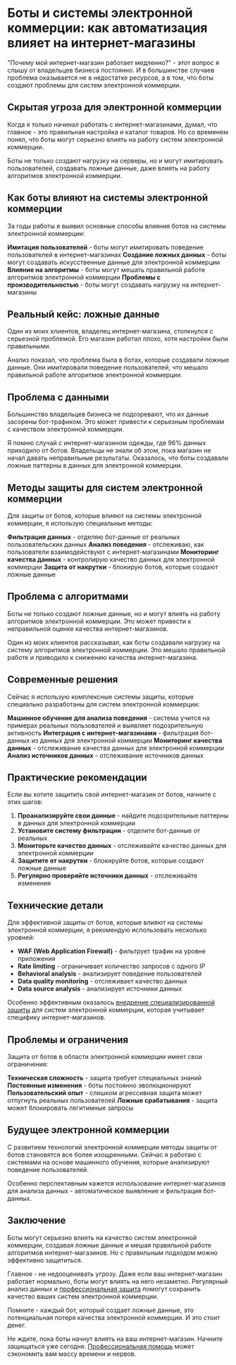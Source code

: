 ﻿# Боты и системы электронной коммерции: как автоматизация влияет на интернет-магазины

"Почему мой интернет-магазин работает медленно?" - этот вопрос я слышу от владельцев бизнеса постоянно. И в большинстве случаев проблема оказывается не в недостатке ресурсов, а в том, что боты создают проблемы для систем электронной коммерции.

## Скрытая угроза для электронной коммерции

Когда я только начинал работать с интернет-магазинами, думал, что главное - это правильная настройка и каталог товаров. Но со временем понял, что боты могут серьезно влиять на работу систем электронной коммерции.

Боты не только создают нагрузку на серверы, но и могут имитировать пользователей, создавать ложные данные, даже влиять на работу алгоритмов электронной коммерции.

## Как боты влияют на системы электронной коммерции

За годы работы я выявил основные способы влияния ботов на системы электронной коммерции:

**Имитация пользователей** - боты могут имитировать поведение пользователей в интернет-магазинах
**Создание ложных данных** - боты могут создавать искусственные данные для электронной коммерции
**Влияние на алгоритмы** - боты могут мешать правильной работе алгоритмов электронной коммерции
**Проблемы с производительностью** - боты могут создавать нагрузку на интернет-магазины

## Реальный кейс: ложные данные

Один из моих клиентов, владелец интернет-магазина, столкнулся с серьезной проблемой. Его магазин работал плохо, хотя настройки были правильными.

Анализ показал, что проблема была в ботах, которые создавали ложные данные. Они имитировали поведение пользователей, что мешало правильной работе алгоритмов электронной коммерции.

## Проблема с данными

Большинство владельцев бизнеса не подозревают, что их данные засорены бот-трафиком. Это может привести к серьезным проблемам с качеством электронной коммерции.

Я помню случай с интернет-магазином одежды, где 96% данных приходило от ботов. Владельцы не знали об этом, пока магазин не начал давать неправильные результаты. Оказалось, что боты создавали ложные паттерны в данных для электронной коммерции.

## Методы защиты для систем электронной коммерции

Для защиты от ботов, которые влияют на системы электронной коммерции, я использую специальные методы:

**Фильтрация данных** - отделяю бот-данные от реальных пользовательских данных
**Анализ поведения** - отслеживаю, как пользователи взаимодействуют с интернет-магазинами
**Мониторинг качества данных** - контролирую качество данных для электронной коммерции
**Защита от накрутки** - блокирую ботов, которые создают ложные данные

## Проблема с алгоритмами

Боты не только создают ложные данные, но и могут влиять на работу алгоритмов электронной коммерции. Это может привести к неправильной оценке качества интернет-магазинов.

Один из моих клиентов рассказывал, как боты создавали нагрузку на систему алгоритмов электронной коммерции. Это мешало правильной работе и приводило к снижению качества интернет-магазина.

## Современные решения

Сейчас я использую комплексные системы защиты, которые специально разработаны для систем электронной коммерции:

**Машинное обучение для анализа поведения** - система учится на примерах реальных пользователей и выявляет подозрительную активность
**Интеграция с интернет-магазинами** - фильтрация бот-данных из данных для электронной коммерции
**Мониторинг качества данных** - отслеживание качества данных для электронной коммерции
**Анализ источников данных** - отслеживание источников данных

## Практические рекомендации

Если вы хотите защитить свой интернет-магазин от ботов, начните с этих шагов:

1. **Проанализируйте свои данные** - найдите подозрительные паттерны в данных для электронной коммерции
2. **Установите систему фильтрации** - отделите бот-данные от реальных
3. **Мониторьте качество данных** - отслеживайте качество данных для электронной коммерции
4. **Защитите от накрутки** - блокируйте ботов, которые создают ложные данные
5. **Регулярно проверяйте источники данных** - отслеживайте изменения

## Технические детали

Для эффективной защиты от ботов, которые влияют на системы электронной коммерции, я рекомендую использовать несколько уровней:

- **WAF (Web Application Firewall)** - фильтрует трафик на уровне приложения
- **Rate limiting** - ограничивает количество запросов с одного IP
- **Behavioral analysis** - анализирует поведение пользователей
- **Data quality monitoring** - отслеживает качество данных
- **Data source analysis** - анализирует источники данных

Особенно эффективным оказалось [внедрение специализированной защиты](https://progaem.com/ustanovka-antibota-usluga-po-zashhite-ot-botov-vashih-sajtov-na-razlichnyh-cms-sistemah.html) для систем электронной коммерции, которая учитывает специфику интернет-магазинов.

## Проблемы и ограничения

Защита от ботов в области электронной коммерции имеет свои ограничения:

**Техническая сложность** - защита требует специальных знаний
**Постоянные изменения** - боты постоянно эволюционируют
**Пользовательский опыт** - слишком агрессивная защита может отпугнуть реальных пользователей
**Ложные срабатывания** - защита может блокировать легитимные запросы

## Будущее электронной коммерции

С развитием технологий электронной коммерции методы защиты от ботов становятся все более изощренными. Сейчас я работаю с системами на основе машинного обучения, которые анализируют поведение пользователей.

Особенно перспективным кажется использование интернет-магазинов для анализа данных - автоматическое выявление и фильтрация бот-данных.

## Заключение

Боты могут серьезно влиять на качество систем электронной коммерции, создавая ложные данные и мешая правильной работе алгоритмов интернет-магазинов. Но с правильным подходом можно эффективно защититься.

Главное - не недооценивать угрозу. Даже если ваш интернет-магазин работает нормально, боты могут влиять на него незаметно. Регулярный анализ данных и [профессиональная защита](https://progaem.com/ustanovka-antibota-usluga-po-zashhite-ot-botov-vashih-sajtov-na-razlichnyh-cms-sistemah.html) помогут сохранить качество ваших систем электронной коммерции.

Помните - каждый бот, который создает ложные данные, это потенциальная потеря качества электронной коммерции. И это стоит денег.

Не ждите, пока боты начнут влиять на ваш интернет-магазин. Начните защищаться уже сегодня. [Профессиональная помощь](https://progaem.com/ustanovka-antibota-usluga-po-zashhite-ot-botov-vashih-sajtov-na-razlichnyh-cms-sistemah.html) может сэкономить вам массу времени и нервов.

